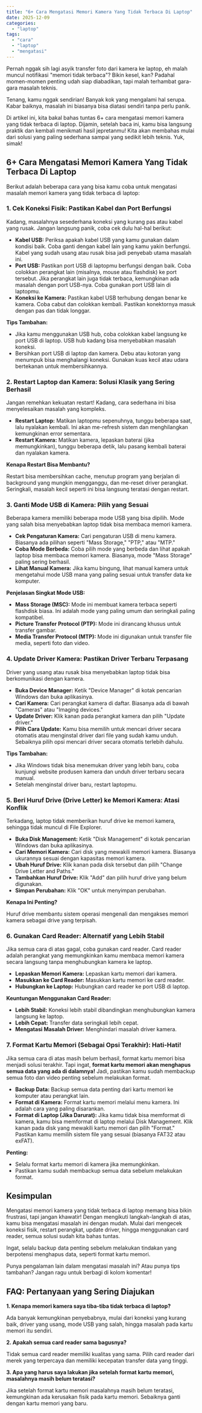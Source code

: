 ```yaml
---
title: "6+ Cara Mengatasi Memori Kamera Yang Tidak Terbaca Di Laptop"
date: 2025-12-09
categories: 
  - "laptop"
tags: 
  - "cara"
  - "laptop"
  - "mengatasi"
---
```


Pernah nggak sih lagi asyik transfer foto dari kamera ke laptop, eh malah muncul notifikasi "memori tidak terbaca"? Bikin kesel, kan? Padahal momen-momen penting udah siap diabadikan, tapi malah terhambat gara-gara masalah teknis.

Tenang, kamu nggak sendirian! Banyak kok yang mengalami hal serupa. Kabar baiknya, masalah ini biasanya bisa diatasi sendiri tanpa perlu panik.

Di artikel ini, kita bakal bahas tuntas 6+ cara mengatasi memori kamera yang tidak terbaca di laptop. Dijamin, setelah baca ini, kamu bisa langsung praktik dan kembali menikmati hasil jepretanmu! Kita akan membahas mulai dari solusi yang paling sederhana sampai yang sedikit lebih teknis. Yuk, simak!

## 6+ Cara Mengatasi Memori Kamera Yang Tidak Terbaca Di Laptop

Berikut adalah beberapa cara yang bisa kamu coba untuk mengatasi masalah memori kamera yang tidak terbaca di laptop:

### 1\. Cek Koneksi Fisik: Pastikan Kabel dan Port Berfungsi

Kadang, masalahnya sesederhana koneksi yang kurang pas atau kabel yang rusak. Jangan langsung panik, coba cek dulu hal-hal berikut:

- **Kabel USB:** Periksa apakah kabel USB yang kamu gunakan dalam kondisi baik. Coba ganti dengan kabel lain yang kamu yakin berfungsi. Kabel yang sudah usang atau rusak bisa jadi penyebab utama masalah ini.
- **Port USB:** Pastikan port USB di laptopmu berfungsi dengan baik. Coba colokkan perangkat lain (misalnya, mouse atau flashdisk) ke port tersebut. Jika perangkat lain juga tidak terbaca, kemungkinan ada masalah dengan port USB-nya. Coba gunakan port USB lain di laptopmu.
- **Koneksi ke Kamera:** Pastikan kabel USB terhubung dengan benar ke kamera. Coba cabut dan colokkan kembali. Pastikan konektornya masuk dengan pas dan tidak longgar.

**Tips Tambahan:**

- Jika kamu menggunakan USB hub, coba colokkan kabel langsung ke port USB di laptop. USB hub kadang bisa menyebabkan masalah koneksi.
- Bersihkan port USB di laptop dan kamera. Debu atau kotoran yang menumpuk bisa menghalangi koneksi. Gunakan kuas kecil atau udara bertekanan untuk membersihkannya.

### 2\. Restart Laptop dan Kamera: Solusi Klasik yang Sering Berhasil

Jangan remehkan kekuatan restart! Kadang, cara sederhana ini bisa menyelesaikan masalah yang kompleks.

- **Restart Laptop:** Matikan laptopmu sepenuhnya, tunggu beberapa saat, lalu nyalakan kembali. Ini akan me-refresh sistem dan menghilangkan kemungkinan error sementara.
- **Restart Kamera:** Matikan kamera, lepaskan baterai (jika memungkinkan), tunggu beberapa detik, lalu pasang kembali baterai dan nyalakan kamera.

**Kenapa Restart Bisa Membantu?**

Restart bisa membersihkan cache, menutup program yang berjalan di background yang mungkin mengganggu, dan me-reset driver perangkat. Seringkali, masalah kecil seperti ini bisa langsung teratasi dengan restart.

### 3\. Ganti Mode USB di Kamera: Pilih yang Sesuai

Beberapa kamera memiliki beberapa mode USB yang bisa dipilih. Mode yang salah bisa menyebabkan laptop tidak bisa membaca memori kamera.

- **Cek Pengaturan Kamera:** Cari pengaturan USB di menu kamera. Biasanya ada pilihan seperti "Mass Storage," "PTP," atau "MTP."
- **Coba Mode Berbeda:** Coba pilih mode yang berbeda dan lihat apakah laptop bisa membaca memori kamera. Biasanya, mode "Mass Storage" paling sering berhasil.
- **Lihat Manual Kamera:** Jika kamu bingung, lihat manual kamera untuk mengetahui mode USB mana yang paling sesuai untuk transfer data ke komputer.

**Penjelasan Singkat Mode USB:**

- **Mass Storage (MSC):** Mode ini membuat kamera terbaca seperti flashdisk biasa. Ini adalah mode yang paling umum dan seringkali paling kompatibel.
- **Picture Transfer Protocol (PTP):** Mode ini dirancang khusus untuk transfer gambar.
- **Media Transfer Protocol (MTP):** Mode ini digunakan untuk transfer file media, seperti foto dan video.

### 4\. Update Driver Kamera: Pastikan Driver Terbaru Terpasang

Driver yang usang atau rusak bisa menyebabkan laptop tidak bisa berkomunikasi dengan kamera.

- **Buka Device Manager:** Ketik "Device Manager" di kotak pencarian Windows dan buka aplikasinya.
- **Cari Kamera:** Cari perangkat kamera di daftar. Biasanya ada di bawah "Cameras" atau "Imaging devices."
- **Update Driver:** Klik kanan pada perangkat kamera dan pilih "Update driver."
- **Pilih Cara Update:** Kamu bisa memilih untuk mencari driver secara otomatis atau menginstal driver dari file yang sudah kamu unduh. Sebaiknya pilih opsi mencari driver secara otomatis terlebih dahulu.

**Tips Tambahan:**

- Jika Windows tidak bisa menemukan driver yang lebih baru, coba kunjungi website produsen kamera dan unduh driver terbaru secara manual.
- Setelah menginstal driver baru, restart laptopmu.

### 5\. Beri Huruf Drive (Drive Letter) ke Memori Kamera: Atasi Konflik

Terkadang, laptop tidak memberikan huruf drive ke memori kamera, sehingga tidak muncul di File Explorer.

- **Buka Disk Management:** Ketik "Disk Management" di kotak pencarian Windows dan buka aplikasinya.
- **Cari Memori Kamera:** Cari disk yang mewakili memori kamera. Biasanya ukurannya sesuai dengan kapasitas memori kamera.
- **Ubah Huruf Drive:** Klik kanan pada disk tersebut dan pilih "Change Drive Letter and Paths."
- **Tambahkan Huruf Drive:** Klik "Add" dan pilih huruf drive yang belum digunakan.
- **Simpan Perubahan:** Klik "OK" untuk menyimpan perubahan.

**Kenapa Ini Penting?**

Huruf drive membantu sistem operasi mengenali dan mengakses memori kamera sebagai drive yang terpisah.

### 6\. Gunakan Card Reader: Alternatif yang Lebih Stabil

Jika semua cara di atas gagal, coba gunakan card reader. Card reader adalah perangkat yang memungkinkan kamu membaca memori kamera secara langsung tanpa menghubungkan kamera ke laptop.

- **Lepaskan Memori Kamera:** Lepaskan kartu memori dari kamera.
- **Masukkan ke Card Reader:** Masukkan kartu memori ke card reader.
- **Hubungkan ke Laptop:** Hubungkan card reader ke port USB di laptop.

**Keuntungan Menggunakan Card Reader:**

- **Lebih Stabil:** Koneksi lebih stabil dibandingkan menghubungkan kamera langsung ke laptop.
- **Lebih Cepat:** Transfer data seringkali lebih cepat.
- **Mengatasi Masalah Driver:** Menghindari masalah driver kamera.

### 7\. Format Kartu Memori (Sebagai Opsi Terakhir): Hati-Hati!

Jika semua cara di atas masih belum berhasil, format kartu memori bisa menjadi solusi terakhir. Tapi ingat, **format kartu memori akan menghapus semua data yang ada di dalamnya!** Jadi, pastikan kamu sudah membackup semua foto dan video penting sebelum melakukan format.

- **Backup Data:** Backup semua data penting dari kartu memori ke komputer atau perangkat lain.
- **Format di Kamera:** Format kartu memori melalui menu kamera. Ini adalah cara yang paling disarankan.
- **Format di Laptop (Jika Darurat):** Jika kamu tidak bisa memformat di kamera, kamu bisa memformat di laptop melalui Disk Management. Klik kanan pada disk yang mewakili kartu memori dan pilih "Format." Pastikan kamu memilih sistem file yang sesuai (biasanya FAT32 atau exFAT).

**Penting:**

- Selalu format kartu memori di kamera jika memungkinkan.
- Pastikan kamu sudah membackup semua data sebelum melakukan format.

## Kesimpulan

Mengatasi memori kamera yang tidak terbaca di laptop memang bisa bikin frustrasi, tapi jangan khawatir! Dengan mengikuti langkah-langkah di atas, kamu bisa mengatasi masalah ini dengan mudah. Mulai dari mengecek koneksi fisik, restart perangkat, update driver, hingga menggunakan card reader, semua solusi sudah kita bahas tuntas.

Ingat, selalu backup data penting sebelum melakukan tindakan yang berpotensi menghapus data, seperti format kartu memori.

Punya pengalaman lain dalam mengatasi masalah ini? Atau punya tips tambahan? Jangan ragu untuk berbagi di kolom komentar!

## FAQ: Pertanyaan yang Sering Diajukan

**1\. Kenapa memori kamera saya tiba-tiba tidak terbaca di laptop?**

Ada banyak kemungkinan penyebabnya, mulai dari koneksi yang kurang baik, driver yang usang, mode USB yang salah, hingga masalah pada kartu memori itu sendiri.

**2\. Apakah semua card reader sama bagusnya?**

Tidak semua card reader memiliki kualitas yang sama. Pilih card reader dari merek yang terpercaya dan memiliki kecepatan transfer data yang tinggi.

**3\. Apa yang harus saya lakukan jika setelah format kartu memori, masalahnya masih belum teratasi?**

Jika setelah format kartu memori masalahnya masih belum teratasi, kemungkinan ada kerusakan fisik pada kartu memori. Sebaiknya ganti dengan kartu memori yang baru.
